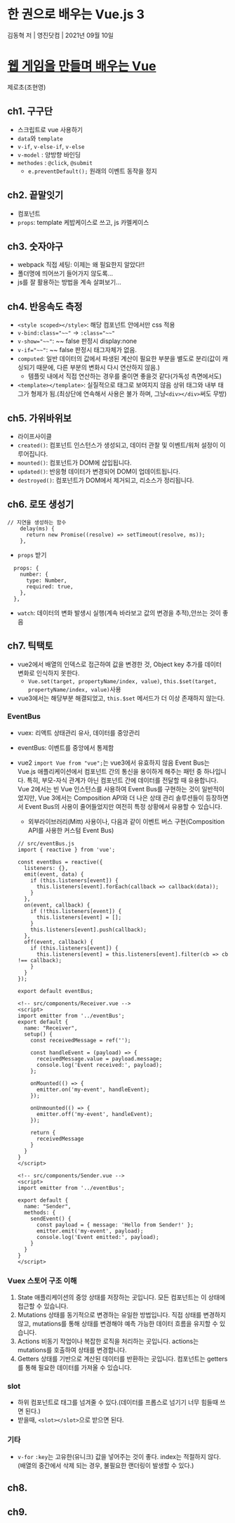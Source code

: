 # 한 권으로 배우는 Vue.js 3

김동혁 저 | 영진닷컴 | 2021년 09월 10일

# [웹 게임을 만들며 배우는 Vue](https://www.inflearn.com/course/web-game-vue/dashboard)

제로초(조현영)

## ch1. 구구단

- 스크립트로 vue 사용하기
- `data`와 `template`
- `v-if`, `v-else-if`, `v-else`
- `v-model` : 양방향 바인딩
- `methodes` : `@click`, `@submit`
  - `e.preventDefault();` 원래의 이벤트 동작을 정지

## ch2. 끝말잇기

- 컴포넌트
- `props`: template 케밥케이스로 쓰고, js 카멜케이스

## ch3. 숫자야구

- webpack 직접 세팅: 이제는 왜 필요한지 알았다!!
- 폴더명에 띄어쓰기 들어가지 않도록...
- js를 잘 활용하는 방법을 계속 살펴보기...

## ch4. 반응속도 측정

- `<style scoped></style>`: 해당 컴포넌트 안에서만 css 적용
- `v-bind:class="~~"` -> `:class="~~"`
- `v-show="~~"`: ~~ false 판정시 display:none
- `v-if="~~"`: ~~ false 판정시 태그자체가 없음.
- `computed`: 일반 데이터의 값에서 파생된 계산이 필요한 부분을 별도로 분리(값이 캐싱되기 때문에, 다른 부분의 변화시 다시 연산하지 않음.)
  - 템플릿 내에서 직접 연산하는 경우를 줄이면 좋을것 같다(가독성 측면에서도)
- `<template></template>`: 실질적으로 태그로 보여지지 않음 상위 태그와 내부 태그가 형제가 됨.(최상단에 연속해서 사용은 불가 하며, 그냥`<div></div>`써도 무방)

## ch5. 가위바위보

- 라이프사이클
- `created()`: 컴포넌트 인스턴스가 생성되고, 데이터 관찰 및 이벤트/워처 설정이 이루어집니다.
- `mounted()`: 컴포넌트가 DOM에 삽입됩니다.
- `updated()`: 반응형 데이터가 변경되어 DOM이 업데이트됩니다.
- `destroyed()`: 컴포넌트가 DOM에서 제거되고, 리소스가 정리됩니다.

## ch6. 로또 생성기

```
// 지연을 생성하는 함수
    delay(ms) {
      return new Promise((resolve) => setTimeout(resolve, ms));
    },
```

- `props` 받기

```
  props: {
    number: {
      type: Number,
      required: true,
    },
  },
```

- `watch`: 데이터의 변화 발생시 실행(계속 바라보고 값의 변경을 추적),안쓰는 것이 좋음

## ch7. 틱택토

- vue2에서 배열의 인덱스로 접근하여 값을 변경한 것, Object key 추가를 데이터 변화로 인식하지 못한다.
  - `Vue.set(target, propertyName/index, value)`, `this.$set(target, propertyName/index, value)`사용
- vue3에서는 해당부분 해결되었고, `this.$set` 메서드가 더 이상 존재하지 않는다.

### EventBus

- vuex: 리액트 상태관리 유사, 데이터를 중앙관리
- eventBus: 이벤트를 중앙에서 통제함

- vue2 `import Vue from "vue";`는 vue3에서 유효하지 않음
  Event Bus는 Vue.js 애플리케이션에서 컴포넌트 간의 통신을 용이하게 해주는 패턴 중 하나입니다. 특히, 부모-자식 관계가 아닌 컴포넌트 간에 데이터를 전달할 때 유용합니다. Vue 2에서는 빈 Vue 인스턴스를 사용하여 Event Bus를 구현하는 것이 일반적이었지만, Vue 3에서는 Composition API와 더 나은 상태 관리 솔루션들이 등장하면서 Event Bus의 사용이 줄어들었지만 여전히 특정 상황에서 유용할 수 있습니다.

  - 외부라이브러리(Mitt) 사용이나, 다음과 같이 이벤트 버스 구현(Composition API를 사용한 커스텀 Event Bus)

  ```
  // src/eventBus.js
  import { reactive } from 'vue';

  const eventBus = reactive({
    listeners: {},
    emit(event, data) {
      if (this.listeners[event]) {
        this.listeners[event].forEach(callback => callback(data));
      }
    },
    on(event, callback) {
      if (!this.listeners[event]) {
        this.listeners[event] = [];
      }
      this.listeners[event].push(callback);
    },
    off(event, callback) {
      if (this.listeners[event]) {
        this.listeners[event] = this.listeners[event].filter(cb => cb !== callback);
      }
    }
  });

  export default eventBus;

  ```

  ```
  <!-- src/components/Receiver.vue -->
  <script>
  import emitter from '../eventBus';
  export default {
    name: "Receiver",
    setup() {
      const receivedMessage = ref('');

      const handleEvent = (payload) => {
        receivedMessage.value = payload.message;
        console.log('Event received:', payload);
      };

      onMounted(() => {
        emitter.on('my-event', handleEvent);
      });

      onUnmounted(() => {
        emitter.off('my-event', handleEvent);
      });

      return {
        receivedMessage
      }
    }
  }
  </script>
  ```

  ```
  <!-- src/components/Sender.vue -->
  <script>
  import emitter from '../eventBus';

  export default {
    name: "Sender",
    methods: {
      sendEvent() {
        const payload = { message: 'Hello from Sender!' };
        emitter.emit('my-event', payload);
        console.log('Event emitted:', payload);
      }
    }
  }
  </script>
  ```

### Vuex 스토어 구조 이해

1. State
   애플리케이션의 중앙 상태를 저장하는 곳입니다. 모든 컴포넌트는 이 상태에 접근할 수 있습니다.
2. Mutations
   상태를 동기적으로 변경하는 유일한 방법입니다. 직접 상태를 변경하지 않고, mutations를 통해 상태를 변경해야 예측 가능한 데이터 흐름을 유지할 수 있습니다.
3. Actions
   비동기 작업이나 복잡한 로직을 처리하는 곳입니다. actions는 mutations를 호출하여 상태를 변경합니다.
4. Getters
   상태를 기반으로 계산된 데이터를 반환하는 곳입니다. 컴포넌트는 getters를 통해 필요한 데이터를 가져올 수 있습니다.

### slot

- 하위 컴포넌트로 태그를 넘겨줄 수 있다.(데이터를 프롭스로 넘기기 너무 힘들때 쓰면 된다.)
- 받을때, `<slot></slot>`으로 받으면 된다.

### 기타

- `v-for` `:key`는 고유한(유니크) 값을 넣어주는 것이 좋다. index는 적절하지 않다.(배열의 중간에서 삭제 되는 경우, 불필요한 랜더링이 발생할 수 있다.)

## ch8.

## ch9.

```

```

